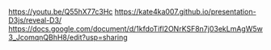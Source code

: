 https://youtu.be/Q55hX77c3Hc
https://kate4ka007.github.io/presentation-D3js/reveal-D3/
https://docs.google.com/document/d/1kfdoTifl2ONrKSF8n7j03ekLmAgW5w3_JcomqnQBhH8/edit?usp=sharing
